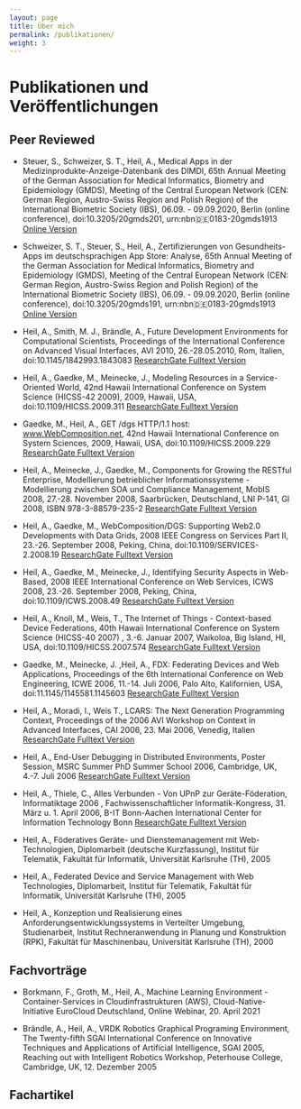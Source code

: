 ```yaml
---
layout: page
title: Über mich
permalink: /publikationen/
weight: 3
---
```


# Publikationen und Veröffentlichungen

## Peer Reviewed

- Steuer, S., Schweizer, S. T., Heil, A., Medical Apps in der Medizinprodukte-Anzeige-Datenbank des DIMDI, 65th Annual Meeting of the German Association for Medical Informatics, Biometry and Epidemiology (GMDS), Meeting of the Central European Network (CEN: German Region, Austro-Swiss Region and Polish Region) of the International Biometric Society (IBS), 06.09. - 09.09.2020, Berlin (online conference), doi:10.3205/20gmds201, urn:nbn:de:0183-20gmds1913 
[Online Version](https://www.egms.de/static/en/meetings/gmds2020/20gmds201.shtml)

- Schweizer, S. T., Steuer, S., Heil, A., Zertifizierungen von Gesundheits-Apps im deutschsprachigen App Store: Analyse, 65th Annual Meeting of the German Association for Medical Informatics, Biometry and Epidemiology (GMDS), Meeting of the Central European Network (CEN: German Region, Austro-Swiss Region and Polish Region) of the International Biometric Society (IBS), 06.09. - 09.09.2020, Berlin (online conference), doi:10.3205/20gmds191, urn:nbn:de:0183-20gmds1913
[Online Version](https://www.egms.de/static/en/meetings/gmds2020/20gmds191.shtml)

- Heil, A., Smith, M. J., Brändle, A., Future Development Environments for Computational Scientists, Proceedings of the International Conference on Advanced Visual Interfaces, AVI 2010, 26.-28.05.2010, Rom, Italien, doi:10.1145/1842993.1843083 
[ResearchGate Fulltext Version](https://www.researchgate.net/publication/220944677_Future_development_environments_for_computational_scientists)

- Heil, A., Gaedke, M., Meinecke, J., Modeling Resources in a Service-Oriented World, 42nd Hawaii International Conference on System Science (HICSS-42 2009), 2009, Hawaii, USA, doi:10.1109/HICSS.2009.311
[ResearchGate Fulltext Version](https://www.researchgate.net/publication/221183080_Modeling_Resources_in_a_Service-Oriented_World)

- Gaedke, M., Heil, A., GET /dgs HTTP/1.1 host: www.WebComposition.net, 42nd Hawaii International Conference on System Sciences, 2009, Hawaii, USA, doi:10.1109/HICSS.2009.229
[ResearchGate Fulltext Version](https://www.researchgate.net/publication/224373384_GET_dgs_HTTP11_host_wwwWebCompositionnet)

- Heil, A., Meinecke, J., Gaedke, M., Components for Growing the RESTful Enterprise, Modellierung betrieblicher Informationssysteme - Modellierung zwischen SOA und Compliance Management, MobIS 2008, 27.-28. November 2008, Saarbrücken, Deutschland, LNI P-141, GI 2008, ISBN 978-3-88579-235-2
[ResearchGate Fulltext Version](https://www.researchgate.net/publication/221149463_Components_for_Growing_the_RESTful_Enterprise)

- Heil, A., Gaedke, M., WebComposition/DGS: Supporting Web2.0 Developments with Data Grids, 2008 IEEE Congress on Services Part II, 23.-26. September 2008, Peking, China, doi:10.1109/SERVICES-2.2008.19
[ResearchGate Fulltext Version](https://www.researchgate.net/publication/224357727_WebCompositionDGS_Supporting_Web20_Developments_with_Data_Grids)

- Heil, A., Gaedke, M., Meinecke, J., Identifying Security Aspects in Web-Based, 2008 IEEE International Conference on Web Services, ICWS 2008, 23.-26. September 2008, Peking, China, doi:10.1109/ICWS.2008.49
[ResearchGate Fulltext Version](https://www.researchgate.net/publication/https://www.researchgate.net/publication/221587540_Identifying_Security_Aspects_in_Web-Based_Federations)

- Heil, A., Knoll, M., Weis, T., The Internet of Things - Context-based Device Federations, 40th Hawaii International Conference on System Science (HICSS-40 2007) , 3.-6. Januar 2007, Waikoloa, Big Island, HI, USA, doi:10.1109/HICSS.2007.574
[ResearchGate Fulltext Version](https://www.researchgate.net/publication/221183896_The_Internet_of_Things_-_Context-based_Device_Federations)

- Gaedke, M., Meinecke, J. ,Heil, A., FDX: Federating Devices and Web Applications, Proceedings of the 6th International Conference on Web Engineering, ICWE 2006, 11.-14. Juli 2006, Palo Alto, Kalifornien, USA, doi:11.1145/1145581.1145603 
[ResearchGate Fulltext Version](https://www.researchgate.net/publication/220940378_FDX_federating_devices_and_web_applications)

- Heil, A., Moradi, I., Weis T., LCARS: The Next Generation Programming Context, Proceedings of the 2006 AVI Workshop on Context in Advanced Interfaces, CAI 2006, 23. Mai 2006, Venedig, Italien 
[ResearchGate Fulltext Version](https://www.researchgate.net/publication/220945154_LCARS_the_next_generation_programming_context)

- Heil, A., End-User Debugging in Distributed Environments, Poster Session, MSRC Summer PhD Summer School 2006, Cambridge, UK, 4.-7. Juli 2006
[ResearchGate Fulltext Version](https://www.researchgate.net/publication/351633854_End-User_Debugging_in_Distributed_Environments)

- Heil, A., Thiele, C., Alles Verbunden - Von UPnP zur Geräte-Föderation, Informatiktage 2006 , Fachwissenschaftlicher Informatik-Kongress, 31. März u. 1. April 2006, B-IT Bonn-Aachen International Center for Information Technology Bonn
[ResearchGate Fulltext Version](https://www.researchgate.net/publication/221388579_Alles_Verbunden_-_Von_UPnP_zur_Gerate-Foderation)

- Heil, A., Föderatives Geräte- und Dienstemanagement mit Web-Technologien, Diplomarbeit (deutsche Kurzfassung), Institut für Telematik, Fakultät für Informatik, Universität Karlsruhe (TH), 2005

- Heil, A., Federated Device and Service Management with Web Technologies, Diplomarbeit, Institut für Telematik, Fakultät für Informatik, Universität Karlsruhe (TH), 2005

- Heil, A., Konzeption und Realisierung eines Anforderungsentwicklungssystems in Verteilter Umgebung, Studienarbeit, Institut Rechneranwendung in Planung und Konstruktion (RPK), Fakultät für Maschinenbau, Universität Karlsruhe (TH), 2000

## Fachvorträge

- Borkmann, F., Groth, M., Heil, A., Machine Learning Environment - Container-Services in Cloudinfrastrukturen (AWS), Cloud-Native-Initiative EuroCloud Deutschland, Online Webinar, 20. April 2021

- Brändle, A., Heil, A., VRDK Robotics Graphical Programing Environment, The Twenty-fifth SGAI International Conference on Innovative Techniques and Applications of Artificial Intelligence, SGAI 2005, Reaching out with Intelligent Robotics Workshop, Peterhouse College, Cambridge, UK, 12. Dezember 2005

## Fachartikel